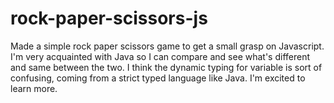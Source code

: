 # rock-paper-scissors-js
Made a simple rock paper scissors game to get a small grasp on Javascript. I'm very acquainted with Java so I can compare and see what's different and same between the two. I think the dynamic typing for variable is sort of confusing, coming from a strict typed language like Java. I'm excited to learn more.